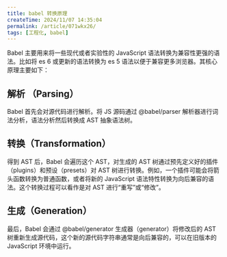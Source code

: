 ```yaml
---
title: babel 转换原理
createTime: 2024/11/07 14:35:04
permalink: /article/071wkx26/
tags: [工程化, babel]
---
```


Babel 主要用来将一些现代或者实验性的 JavaScript 语法转换为兼容性更强的语法。比如将 es 6 或更新的语法转换为 es 5 语法以便于兼容更多浏览器。其核心原理主要如下：

## 解析 （Parsing）

Babel 首先会对源代码进行解析。将 JS 源码通过 @babel/parser 解析器进行词法分析，语法分析然后转换成 AST 抽象语法树。

## 转换（Transformation）

得到 AST 后，Babel 会遍历这个 AST，对生成的 AST 树通过预先定义好的插件（plugins）和预设（presets）对 AST 树进行转换。例如，一个插件可能会将箭头函数转换为普通函数，或者将新的 JavaScript 语法特性转换为向后兼容的语法。这个转换过程可以看作是对 AST 进行“重写”或“修改”。

## 生成（Generation）

最后，Babel 会通过 @babel/generator 生成器（generator）将修改后的 AST 树重新生成源代码，这个新的源代码字符串通常是向后兼容的，可以在旧版本的 JavaScript 环境中运行。

